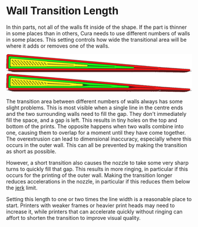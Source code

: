 Wall Transition Length
====
In thin parts, not all of the walls fit inside of the shape. If the part is thinner in some places than in others, Cura needs to use different numbers of walls in some places. This setting controls how wide the transitional area will be where it adds or removes one of the walls.

<!--screenshot {
"image_path": "wall_transition_length_0_2.png",
"models": [{"script": "wedge.scad"}],
"camera_position": [-7, 0, 75],
"settings": {"wall_transition_length": 0.2},
"colours": 64
}-->
<!--screenshot {
"image_path": "wall_transition_length_1_5.png",
"models": [{"script": "wedge.scad"}],
"camera_position": [-7, 0, 75],
"settings": {"wall_transition_length": 1.5},
"colours": 64
}-->
![A very short transition](../images/wall_transition_length_0_2.png)
![A longer transition](../images/wall_transition_length_1_5.png)

The transition area between different numbers of walls always has some slight problems. This is most visible when a single line in the centre ends and the two surrounding walls need to fill the gap. They don't immediately fill the space, and a gap is left. This results in tiny holes on the top and bottom of the prints. The opposite happens when two walls combine into one, causing them to overlap for a moment until they have come together. The overextrusion can lead to dimensional inaccuracy, especially where this occurs in the outer wall. This can all be prevented by making the transition as short as possible.

However, a short transition also causes the nozzle to take some very sharp turns to quickly fill that gap. This results in more ringing, in particular if this occurs for the printing of the outer wall. Making the transition longer reduces accelerations in the nozzle, in particular if this reduces them below the [jerk](../speed/jerk_print.md) limit.

Setting this length to one or two times the line width is a reasonable place to start. Printers with weaker frames or heavier print heads may need to increase it, while printers that can accelerate quickly without ringing can affort to shorten the transition to improve visual quality.